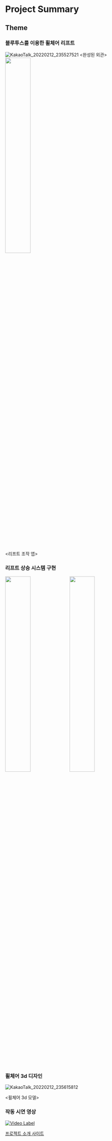 # Project Summary

## Theme
### 블루투스를 이용한 휠체어 리프트

![KakaoTalk_20220212_235527521](https://user-images.githubusercontent.com/81212131/153716366-78f2483e-fef6-4e2f-bbdc-79b468b29783.jpg)
     <완성된 외관>                
<img src ="https://user-images.githubusercontent.com/81175672/130350128-f1015db5-0223-44e0-8633-81e7aa73a8cb.png" width="40%" height="40%">

<리프트 조작 앱>

### 리프트 상승 시스템 구현
                          
<img src="https://user-images.githubusercontent.com/81175672/130412164-d85d91c3-9d35-424b-86ba-f81a5dd4e4a8.jpg" width="40%" height="40%">                 
 
<img src="https://user-images.githubusercontent.com/81175672/130414000-1798a397-24e4-4f81-b7d5-4659db8920f5.JPG" width="40%" height="40%">               

### 휠체어 3d 디자인
                
![KakaoTalk_20220212_235615812](https://user-images.githubusercontent.com/81212131/153716397-8e08833a-2262-4f0f-8055-ee6c4c057677.jpg)
 
<휠체어 3d 모델>                  


 
### 작동 시연 영상

[![Video Label](http://img.youtube.com/vi/1j32gT3AuWs/0.jpg)](https://www.youtube.com/watch?v=1j32gT3AuWs)


[프로젝트 소개 사이트](https://sites.google.com/view/smarclemakersdayteam6finalpres/%ED%99%88 "project link") 
